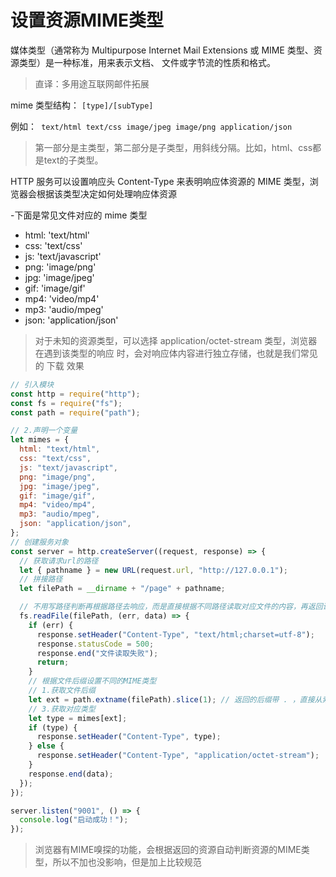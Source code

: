 # 设置资源MIME类型

媒体类型（通常称为 Multipurpose Internet Mail Extensions 或 MIME 类型、资源类型）是一种标准，用来表示文档、 文件或字节流的性质和格式。

> 直译：多用途互联网邮件拓展

mime 类型结构： `[type]/[subType]`

例如：` text/html text/css image/jpeg image/png application/json`

> 第一部分是主类型，第二部分是子类型，用斜线分隔。比如，html、css都是text的子类型。

HTTP 服务可以设置响应头 Content-Type 来表明响应体资源的 MIME 类型，浏览器会根据该类型决定如何处理响应体资源

-下面是常见文件对应的 mime 类型

- html: 'text/html'
- css: 'text/css'
- js: 'text/javascript'
- png: 'image/png'
- jpg: 'image/jpeg'
- gif: 'image/gif'
- mp4: 'video/mp4'
- mp3: 'audio/mpeg'
- json: 'application/json'

> 对于未知的资源类型，可以选择 application/octet-stream 类型，浏览器在遇到该类型的响应 时，会对响应体内容进行独立存储，也就是我们常见的 下载 效果

```js
// 引入模块
const http = require("http");
const fs = require("fs");
const path = require("path");

// 2.声明一个变量
let mimes = {
  html: "text/html",
  css: "text/css",
  js: "text/javascript",
  png: "image/png",
  jpg: "image/jpeg",
  gif: "image/gif",
  mp4: "video/mp4",
  mp3: "audio/mpeg",
  json: "application/json",
};
// 创建服务对象
const server = http.createServer((request, response) => {
  // 获取请求url的路径
  let { pathname } = new URL(request.url, "http://127.0.0.1");
  // 拼接路径
  let filePath = __dirname + "/page" + pathname;

  // 不用写路径判断再根据路径去响应，而是直接根据不同路径读取对应文件的内容，再返回读取到的内容即可
  fs.readFile(filePath, (err, data) => {
    if (err) {
      response.setHeader("Content-Type", "text/html;charset=utf-8");
      response.statusCode = 500;
      response.end("文件读取失败");
      return;
    }
    // 根据文件后缀设置不同的MIME类型
    // 1.获取文件后缀
    let ext = path.extname(filePath).slice(1); // 返回的后缀带 . ，直接从索引1处截取即可
    // 3.获取对应类型
    let type = mimes[ext];
    if (type) {
      response.setHeader("Content-Type", type);
    } else {
      response.setHeader("Content-Type", "application/octet-stream");
    }
    response.end(data);
  });
});

server.listen("9001", () => {
  console.log("启动成功！");
});
```

> 浏览器有MIME嗅探的功能，会根据返回的资源自动判断资源的MIME类型，所以不加也没影响，但是加上比较规范

